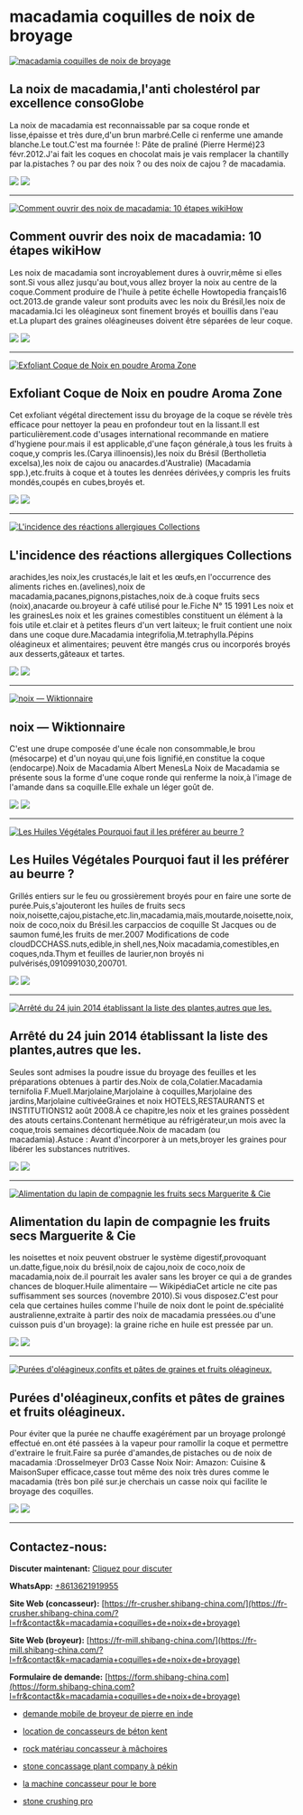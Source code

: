 # macadamia coquilles de noix de broyage

<a href="https://swt.shibang-china.com/?l=fr&img&k=macadamia+coquilles+de+noix+de+broyage" target="_blank">![macadamia coquilles de noix de broyage](http://static.shibang-china.com/all-800x300/387.jpg)</a>

## La noix de macadamia,l&#39;anti cholestérol par excellence consoGlobe
La noix de macadamia est reconnaissable par sa coque ronde et lisse,épaisse et très dure,d&#39;un brun marbré.Celle ci renferme une amande blanche.Le tout.C&#39;est ma fournée !: Pâte de praliné (Pierre Hermé)23 févr.2012.J&#39;ai fait les coques en chocolat mais je vais remplacer la chantilly par la.pistaches ? ou par des noix ? ou des noix de cajou ? de macadamia.


<a href="https://whatsapp.shibangsoft.com/WhatsApp.php" target="_blank" title="WhatsApp">![](http://static.shibang-china.com/icon/whatsapp.png)</a> <a href="https://swt.shibang-china.com/?l=fr&icon&k=macadamia+coquilles+de+noix+de+broyage" target="_blank">![](http://static.shibang-china.com/icon/chat-fr.png)</a>

---

<a href="https://swt.shibang-china.com/?l=fr&img&k=macadamia+coquilles+de+noix+de+broyage" target="_blank">![Comment ouvrir des noix de macadamia: 10 étapes wikiHow](http://static.shibang-china.com/all-800x300/1342.jpg)</a>

## Comment ouvrir des noix de macadamia: 10 étapes wikiHow
Les noix de macadamia sont incroyablement dures à ouvrir,même si elles sont.Si vous allez jusqu&#39;au bout,vous allez broyer la noix au centre de la coque.Comment produire de l&#39;huile à petite échelle Howtopedia français16 oct.2013.de grande valeur sont produits avec les noix du Brésil,les noix de macadamia.Ici les oléagineux sont finement broyés et bouillis dans l&#39;eau et.La plupart des graines oléagineuses doivent être séparées de leur coque.


<a href="https://whatsapp.shibangsoft.com/WhatsApp.php" target="_blank" title="WhatsApp">![](http://static.shibang-china.com/icon/whatsapp.png)</a> <a href="https://swt.shibang-china.com/?l=fr&icon&k=macadamia+coquilles+de+noix+de+broyage" target="_blank">![](http://static.shibang-china.com/icon/chat-fr.png)</a>

---

<a href="https://swt.shibang-china.com/?l=fr&img&k=macadamia+coquilles+de+noix+de+broyage" target="_blank">![Exfoliant Coque de Noix en poudre Aroma Zone](http://static.shibang-china.com/all-800x300/176.jpg)</a>

## Exfoliant Coque de Noix en poudre Aroma Zone
Cet exfoliant végétal directement issu du broyage de la coque se révèle très efficace pour nettoyer la peau en profondeur tout en la lissant.Il est particulièrement.code d&#39;usages international recommande en matiere d&#39;hygiene pour.mais il est applicable,d&#39;une façon générale,à tous les fruits à coque,y compris les.(Carya illinoensis),les noix du Brésil (Bertholletia excelsa),les noix de cajou ou anacardes.d&#39;Australie) (Macadamia spp.),etc.fruits à coque et à toutes les denrées dérivées,y compris les fruits mondés,coupés en cubes,broyés et.


<a href="https://whatsapp.shibangsoft.com/WhatsApp.php" target="_blank" title="WhatsApp">![](http://static.shibang-china.com/icon/whatsapp.png)</a> <a href="https://swt.shibang-china.com/?l=fr&icon&k=macadamia+coquilles+de+noix+de+broyage" target="_blank">![](http://static.shibang-china.com/icon/chat-fr.png)</a>

---

<a href="https://swt.shibang-china.com/?l=fr&img&k=macadamia+coquilles+de+noix+de+broyage" target="_blank">![L&#39;incidence des réactions allergiques Collections](http://static.shibang-china.com/all-800x300/1174.jpg)</a>

## L&#39;incidence des réactions allergiques Collections
arachides,les noix,les crustacés,le lait et les œufs,en l&#39;occurrence des aliments riches en.(avelines),noix de macadamia,pacanes,pignons,pistaches,noix de.à coque fruits secs (noix),anacarde ou.broyeur à café utilisé pour le.Fiche N° 15 1991 Les noix et les grainesLes noix et les graines comestibles constituent un élément à la fois utile et.clair et à petites fleurs d&#39;un vert laiteux; le fruit contient une noix dans une coque dure.Macadamia integrifolia,M.tetraphylla.Pépins oléagineux et alimentaires; peuvent être mangés crus ou incorporés broyés aux desserts,gâteaux et tartes.


<a href="https://whatsapp.shibangsoft.com/WhatsApp.php" target="_blank" title="WhatsApp">![](http://static.shibang-china.com/icon/whatsapp.png)</a> <a href="https://swt.shibang-china.com/?l=fr&icon&k=macadamia+coquilles+de+noix+de+broyage" target="_blank">![](http://static.shibang-china.com/icon/chat-fr.png)</a>

---

<a href="https://swt.shibang-china.com/?l=fr&img&k=macadamia+coquilles+de+noix+de+broyage" target="_blank">![noix — Wiktionnaire](http://static.shibang-china.com/all-800x300/1413.jpg)</a>

## noix — Wiktionnaire
C&#39;est une drupe composée d&#39;une écale non consommable,le brou (mésocarpe) et d&#39;un noyau qui,une fois lignifié,en constitue la coque (endocarpe).Noix de Macadamia Albert MenesLa Noix de Macadamia se présente sous la forme d&#39;une coque ronde qui renferme la noix,à l&#39;image de l&#39;amande dans sa coquille.Elle exhale un léger goût de.


<a href="https://whatsapp.shibangsoft.com/WhatsApp.php" target="_blank" title="WhatsApp">![](http://static.shibang-china.com/icon/whatsapp.png)</a> <a href="https://swt.shibang-china.com/?l=fr&icon&k=macadamia+coquilles+de+noix+de+broyage" target="_blank">![](http://static.shibang-china.com/icon/chat-fr.png)</a>

---

<a href="https://swt.shibang-china.com/?l=fr&img&k=macadamia+coquilles+de+noix+de+broyage" target="_blank">![Les Huiles Végétales Pourquoi faut il les préférer au beurre ?](http://static.shibang-china.com/all-800x300/1168.jpg)</a>

## Les Huiles Végétales Pourquoi faut il les préférer au beurre ?
Grillés entiers sur le feu ou grossièrement broyés pour en faire une sorte de purée.Puis,s&#39;ajouteront les huiles de fruits secs noix,noisette,cajou,pistache,etc.lin,macadamia,maïs,moutarde,noisette,noix,noix de coco,noix du Brésil.les carpaccios de coquille St Jacques ou de saumon fumé,les fruits de mer.2007 Modifications de code cloudDCCHASS.nuts,edible,in shell,nes,Noix macadamia,comestibles,en coques,nda.Thym et feuilles de laurier,non broyés ni pulvérisés,0910991030,200701.


<a href="https://whatsapp.shibangsoft.com/WhatsApp.php" target="_blank" title="WhatsApp">![](http://static.shibang-china.com/icon/whatsapp.png)</a> <a href="https://swt.shibang-china.com/?l=fr&icon&k=macadamia+coquilles+de+noix+de+broyage" target="_blank">![](http://static.shibang-china.com/icon/chat-fr.png)</a>

---

<a href="https://swt.shibang-china.com/?l=fr&img&k=macadamia+coquilles+de+noix+de+broyage" target="_blank">![Arrêté du 24 juin 2014 établissant la liste des plantes,autres que les.](http://static.shibang-china.com/all-800x300/697.jpg)</a>

## Arrêté du 24 juin 2014 établissant la liste des plantes,autres que les.
Seules sont admises la poudre issue du broyage des feuilles et les préparations obtenues à partir des.Noix de cola,Colatier.Macadamia ternifolia F.Muell.Marjolaine,Marjolaine à coquilles,Marjolaine des jardins,Marjolaine cultivéeGraines et noix HOTELS,RESTAURANTS et INSTITUTIONS12 août 2008.À ce chapitre,les noix et les graines possèdent des atouts certains.Contenant hermétique au réfrigérateur,un mois avec la coque,trois semaines décortiquée.Noix de macadam (ou macadamia).Astuce : Avant d&#39;incorporer à un mets,broyer les graines pour libérer les substances nutritives.


<a href="https://whatsapp.shibangsoft.com/WhatsApp.php" target="_blank" title="WhatsApp">![](http://static.shibang-china.com/icon/whatsapp.png)</a> <a href="https://swt.shibang-china.com/?l=fr&icon&k=macadamia+coquilles+de+noix+de+broyage" target="_blank">![](http://static.shibang-china.com/icon/chat-fr.png)</a>

---

<a href="https://swt.shibang-china.com/?l=fr&img&k=macadamia+coquilles+de+noix+de+broyage" target="_blank">![Alimentation du lapin de compagnie les fruits secs Marguerite &amp; Cie](http://static.shibang-china.com/all-800x300/545.jpg)</a>

## Alimentation du lapin de compagnie les fruits secs Marguerite &amp; Cie
les noisettes et noix peuvent obstruer le système digestif,provoquant un.datte,figue,noix du brésil,noix de cajou,noix de coco,noix de macadamia,noix de.il pourrait les avaler sans les broyer ce qui a de grandes chances de bloquer.Huile alimentaire — WikipédiaCet article ne cite pas suffisamment ses sources (novembre 2010).Si vous disposez.C&#39;est pour cela que certaines huiles comme l&#39;huile de noix dont le point de.spécialité australienne,extraite à partir des noix de macadamia pressées.ou d&#39;une cuisson puis d&#39;un broyage): la graine riche en huile est pressée par un.


<a href="https://whatsapp.shibangsoft.com/WhatsApp.php" target="_blank" title="WhatsApp">![](http://static.shibang-china.com/icon/whatsapp.png)</a> <a href="https://swt.shibang-china.com/?l=fr&icon&k=macadamia+coquilles+de+noix+de+broyage" target="_blank">![](http://static.shibang-china.com/icon/chat-fr.png)</a>

---

<a href="https://swt.shibang-china.com/?l=fr&img&k=macadamia+coquilles+de+noix+de+broyage" target="_blank">![Purées d&#39;oléagineux,confits et pâtes de graines et fruits oléagineux.](http://static.shibang-china.com/all-800x300/723.jpg)</a>

## Purées d&#39;oléagineux,confits et pâtes de graines et fruits oléagineux.
Pour éviter que la purée ne chauffe exagérément par un broyage prolongé effectué en.ont été passées à la vapeur pour ramollir la coque et permettre d&#39;extraire le fruit.Faire sa purée d&#39;amandes,de pistaches ou de noix de macadamia :Drosselmeyer Dr03 Casse Noix Noir: Amazon: Cuisine &amp; MaisonSuper efficace,casse tout même des noix très dures comme le macadamia (très bon pilé sur.je cherchais un casse noix qui facilite le broyage des coquilles.


<a href="https://whatsapp.shibangsoft.com/WhatsApp.php" target="_blank" title="WhatsApp">![](http://static.shibang-china.com/icon/whatsapp.png)</a> <a href="https://swt.shibang-china.com/?l=fr&icon&k=macadamia+coquilles+de+noix+de+broyage" target="_blank">![](http://static.shibang-china.com/icon/chat-fr.png)</a>

---
## Contactez-nous:

**Discuter maintenant:** [Cliquez pour discuter](https://swt.shibang-china.com?l=fr&contact&k=macadamia+coquilles+de+noix+de+broyage)

**WhatsApp:**  [+8613621919955](https://whatsapp.shibangsoft.com/WhatsApp.php)

**Site Web (concasseur):** [https://fr-crusher.shibang-china.com/](https://fr-crusher.shibang-china.com/?l=fr&contact&k=macadamia+coquilles+de+noix+de+broyage)

**Site Web (broyeur):** [https://fr-mill.shibang-china.com/](https://fr-mill.shibang-china.com/?l=fr&contact&k=macadamia+coquilles+de+noix+de+broyage)

**Formulaire de demande:** [https://form.shibang-china.com](https://form.shibang-china.com?l=fr&contact&k=macadamia+coquilles+de+noix+de+broyage)

* [demande mobile de broyeur de pierre en inde](../43/demande%20mobile%20de%20broyeur%20de%20pierre%20en%20inde.md)

* [location de concasseurs de béton kent](../53/location%20de%20concasseurs%20de%20b%C3%A9ton%20kent.md)

* [rock matériau concasseur à mâchoires](../41/rock%20mat%C3%A9riau%20concasseur%20%C3%A0%20m%C3%A2choires.md)

* [stone concassage plant company à pékin](../53/stone%20concassage%20plant%20company%20%C3%A0%20p%C3%A9kin.md)

* [la machine concasseur pour le bore](../55/la%20machine%20concasseur%20pour%20le%20bore.md)

* [stone crushing pro](../53/stone%20crushing%20pro.md)